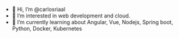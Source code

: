 - 👋 Hi, I’m @carlosriaal
- 👀 I’m interested in web development and cloud.
- 🌱 I’m currently learning about Angular, Vue, Nodejs, Spring boot, Python, Docker, Kubernetes

<!---
carlosriaal/carlosriaal is a ✨ special ✨ repository because its `README.md` (this file) appears on your GitHub profile.
You can click the Preview link to take a look at your changes.
--->
